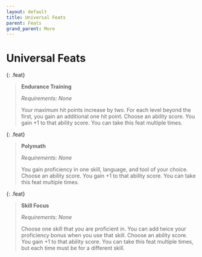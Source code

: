 ```yaml
---
layout: default
title: Universal Feats
parent: Feats
grand_parent: More
---
```


# Universal Feats

{: .feat}
> **Endurance Training**
>
> *Requirements: None*
>
> Your maximum hit points increase by two. For each level beyond the first, you gain an additional one hit point. Choose an ability score. You gain +1 to that ability score. You can take this feat multiple times.


{: .feat}
> **Polymath**
>
> *Requirements: None*
>
> You gain proficiency in one skill, language, and tool of your choice. Choose an ability score. You gain +1 to that ability score. You can take this feat multiple times.


<!-- {: .feat}
> **Secret Knowledge**
>
> *Requirements: None*
>
> You gain proficiency in one [secret language](../languages/secret_languages) of your choice. Choose an ability score. You gain +1 to that ability score. You can take this feat multiple times. -->


{: .feat}
> **Skill Focus**
>
> *Requirements: None*
>
> Choose one skill that you are proficient in. You can add twice your proficiency bonus when you use that skill. Choose an ability score. You gain +1 to that ability score. You can take this feat multiple times, but each time must be for a different skill.
